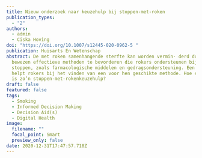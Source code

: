 ```yaml
---
title: Nieuw onderzoek naar keuzehulp bij stoppen-met-roken
publication_types:
  - "2"
authors:
  - admin
  - Ciska Hoving
doi: "https://doi.org/10.1007/s12445-020-0962-5 "
publication: Huisarts En Wetenschap
abstract: De met roken samenhangende sterfte kan worden vermin- derd door
  bewezen effectieve methoden te bevorderen die rokers ondersteunen bij het
  stoppen, zoals farmacologische middelen en gedragsondersteuning. Een keuzehulp
  helpt rokers bij het vinden van een voor hen geschikte methode. Hoe effectief
  is zo’n stoppen-met-rokenkeuzehulp?
draft: false
featured: false
tags:
  - Smoking
  - Informed Decision Making
  - Decision Aid(s)
  - Digital Health
image:
  filename: ""
  focal_point: Smart
  preview_only: false
date: 2020-12-31T17:47:57.718Z
---
```

